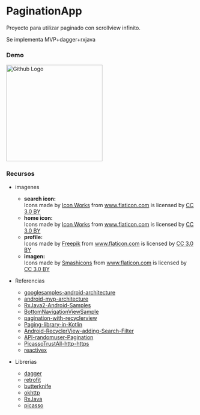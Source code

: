 # PaginationApp
Proyecto para utilizar paginado con scrollview infinito.

Se implementa MVP+dagger+rxjava

### Demo
<img src="https://github.com/alexx19/PaginationApp/blob/master/Android/app-pagination-demo.gif" width="256" title="Github Logo">


### Recursos
* imagenes
  * **search icon:** <div>Icons made by <a href="https://www.flaticon.com/authors/icon-works" title="Icon Works">Icon Works</a> from <a href="https://www.flaticon.com/" 			    title="Flaticon">www.flaticon.com</a> is licensed by <a href="http://creativecommons.org/licenses/by/3.0/" 			    title="Creative Commons BY 3.0" target="_blank">CC 3.0 BY</a></div>
  * **home icon:** <div>Icons made by <a href="https://www.flaticon.com/authors/icon-works" title="Icon Works">Icon Works</a> from <a href="https://www.flaticon.com/" 			    title="Flaticon">www.flaticon.com</a> is licensed by <a href="http://creativecommons.org/licenses/by/3.0/" 			    title="Creative Commons BY 3.0" target="_blank">CC 3.0 BY</a></div>
  * **profile:** <div>Icons made by <a href="https://www.freepik.com/" title="Freepik">Freepik</a> from <a href="https://www.flaticon.com/" 			    title="Flaticon">www.flaticon.com</a> is licensed by <a href="http://creativecommons.org/licenses/by/3.0/" 			    title="Creative Commons BY 3.0" target="_blank">CC 3.0 BY</a></div>
  * **imagen:** <div>Icons made by <a href="https://www.flaticon.com/authors/smashicons" title="Smashicons">Smashicons</a> from <a href="https://www.flaticon.com/" 			    title="Flaticon">www.flaticon.com</a> is licensed by <a href="http://creativecommons.org/licenses/by/3.0/" 			    title="Creative Commons BY 3.0" target="_blank">CC 3.0 BY</a></div>
    
    
* Referencias
  * [googlesamples-android-architecture](https://github.com/googlesamples/android-architecture)
  * [android-mvp-architecture](https://github.com/MindorksOpenSource/android-mvp-architecture)
  * [RxJava2-Android-Samples](https://github.com/amitshekhariitbhu/RxJava2-Android-Samples)
  * [BottomNavigationViewSample](https://github.com/DevExchanges/BottomNavigationViewSample)
  * [pagination-with-recyclerview](https://medium.com/@etiennelawlor/pagination-with-recyclerview-1cb7e66a502b)
  * [Paging-library-in-Kotlin](https://medium.com/@asheshb/android-architecture-components-and-paging-library-in-kotlin-infinite-scrolling-with-network-c75b6cd183c0)
  * [Android-RecyclerView-adding-Search-Filter](https://www.androidhive.info/2017/11/android-recyclerview-with-search-filter-functionality/)
  * [API-randomuser-Pagination](https://randomuser.me/documentation#pagination)
  * [PicassoTrustAll-http-https](https://stackoverflow.com/questions/49793979/picasso-does-not-load-some-url-included-http-or-https)
  * [reactivex](http://reactivex.io/documentation/observable.html)
  
* Librerias
  * [dagger](https://google.github.io/dagger/)
  * [retrofit](https://square.github.io/retrofit/)
  * [butterknife](http://jakewharton.github.io/butterknife/)
  * [okhttp](https://square.github.io/okhttp/)
  * [RxJava](https://github.com/ReactiveX/RxJava)
  * [picasso](https://square.github.io/picasso/)
  
